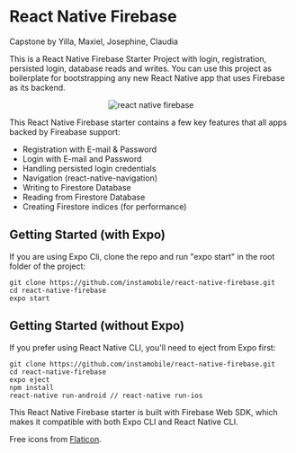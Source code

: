 # React Native Firebase

Capstone by Yilla, Maxiel, Josephine, Claudia

This is a React Native Firebase Starter Project with login, registration, persisted login, database reads and writes. You can use this project as boilerplate for bootstrapping any new React Native app that uses Firebase as its backend.

<center><img src="https://www.instamobile.io/wp-content/uploads/2020/05/react-native-firebase.png" alt="react native firebase"/></center>


This React Native Firebase starter contains a few key features that all apps backed by Fireabase support:

- Registration with E-mail & Password
- Login with E-mail and Password
- Handling persisted login credentials
- Navigation (react-native-navigation)
- Writing to Firestore Database
- Reading from Firestore Database
- Creating Firestore indices (for performance)

## Getting Started (with Expo)

If you are using Expo Cli, clone the repo and run "expo start" in the root folder of the project:

```
git clone https://github.com/instamobile/react-native-firebase.git
cd react-native-firebase
expo start
```

## Getting Started (without Expo)

If you prefer using React Native CLI, you'll need to eject from Expo first:

```
git clone https://github.com/instamobile/react-native-firebase.git
cd react-native-firebase
expo eject
npm install
react-native run-android // react-native run-ios
```

This React Native Firebase starter is built with Firebase Web SDK, which makes it compatible with both Expo CLI and React Native CLI.

Free icons from <a href="https://www.flaticon.com/">Flaticon</a>.
